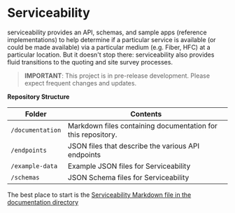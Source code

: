# Serviceability
serviceability provides an API, schemas, and sample apps (reference implementations) to help determine if a particular service is available (or could be made available) via a particular medium (e.g. Fiber, HFC) at a particular location. But it doesn't stop there: serviceability also provides fluid transitions to the quoting and site survey processes.

> **IMPORTANT**: This project is in pre-release development. Please expect frequent changes and updates.

**Repository Structure**

| Folder | Contents |
| ------ | -------- |
| `/documentation` | Markdown files containing documentation for this repository. |
| `/endpoints` | JSON files that describe the various API endpoints |
| `/example-data` | Example JSON files for Serviceability |
| `/schemas` | JSON Schema files for Serviceability |

The best place to start is the [Serviceability Markdown file in the documentation directory](/documentation/serviceability.md)
